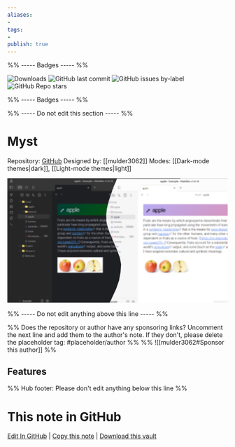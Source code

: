 ```yaml
---
aliases:
- 
tags: 
- 
publish: true
---
```


%% ----- Badges ----- %%

![Downloads](https://img.shields.io/badge/downloads-1049-573E7A?style=for-the-badge&logo=)
![GitHub last commit](https://img.shields.io/github/last-commit/mulder3062/Myst?color=573E7A&label=last%20update&logo=github&style=for-the-badge)
![GitHub issues by-label](https://img.shields.io/github/issues/mulder3062/Myst/help%20wanted?color=573E7A&logo=github&style=for-the-badge) 
![GitHub Repo stars](https://img.shields.io/github/stars/mulder3062/Myst?color=573E7A&logo=github&style=for-the-badge)

%% ----- Badges ----- %%

%% ----- Do not edit this section ----- %%

# Myst

Repository: [GitHub](https://github.com/mulder3062/Myst)
Designed by: [[mulder3062]]
Modes: [[Dark-mode themes|dark]], [[Light-mode themes|light]]



![screenshot](https://github.com/mulder3062/Myst/raw/HEAD/screenshot.png)

%% ----- Do not edit anything above this line ----- %% 

%% Does the repository or author have any sponsoring links? Uncomment the next line and add them to the author's note. If they don't, please delete the placeholder tag: #placeholder/author %%
%% ![[mulder3062#Sponsor this author]] %%


## Features



%% Hub footer: Please don't edit anything below this line %%

# This note in GitHub

<span class="git-footer">[Edit In GitHub](https://github.dev/obsidian-community/obsidian-hub/blob/main/02%20-%20Community%20Expansions/02.05%20All%20Community%20Expansions/Themes/Myst.md "git-hub-edit-note") | [Copy this note](https://raw.githubusercontent.com/obsidian-community/obsidian-hub/main/02%20-%20Community%20Expansions/02.05%20All%20Community%20Expansions/Themes/Myst.md "git-hub-copy-note") | [Download this vault](https://github.com/obsidian-community/obsidian-hub/archive/refs/heads/main.zip "git-hub-download-vault") </span>
